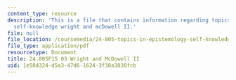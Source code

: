```yaml
---
content_type: resource
description: 'This is a file that contains information regarding topics in epistemology:
  self-knowledge wright and mcDowell II.'
file: null
file_location: /coursemedia/24-805-topics-in-epistemology-self-knowledge-fall-2015/1e584324d5a347d616243f38a3830fcb_MIT24_805F15_03Wright.pdf
file_type: application/pdf
resourcetype: Document
title: 24.805F15 03 Wright and McDowell II
uid: 1e584324-d5a3-47d6-1624-3f38a3830fcb
---
```


